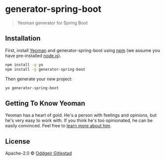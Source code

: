 # generator-spring-boot 
> Yeoman generator for Spring Boot

## Installation

First, install [Yeoman](http://yeoman.io) and generator-spring-boot using [npm](https://www.npmjs.com/) (we assume you have pre-installed [node.js](https://nodejs.org/)).

```bash
npm install -g yo
npm install -g generator-spring-boot
```

Then generate your new project:

```bash
yo generator-spring-boot
```

## Getting To Know Yeoman

Yeoman has a heart of gold. He&#39;s a person with feelings and opinions, but he&#39;s very easy to work with. If you think he&#39;s too opinionated, he can be easily convinced. Feel free to [learn more about him](http://yeoman.io/).

## License

Apache-2.0 © [Oddgeir Gitlestad](https://github.com/Rodjers/generator-spring-boot/blob/master/LICENSE.md)


[npm-image]: https://badge.fury.io/js/generator-spring-boot.svg
[npm-url]: https://npmjs.org/package/generator-spring-boot
[travis-image]: https://travis-ci.org/Rodjers/generator-spring-boot.svg?branch=master
[travis-url]: https://travis-ci.org/Rodjers/generator-spring-boot
[daviddm-image]: https://david-dm.org/Rodjers/generator-spring-boot.svg?theme=shields.io
[daviddm-url]: https://david-dm.org/Rodjers/generator-spring-boot

